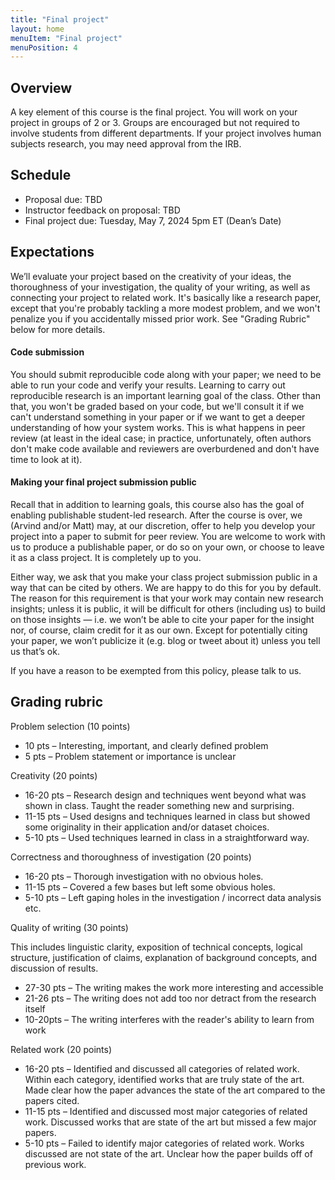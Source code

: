 ```yaml
---
title: "Final project"
layout: home
menuItem: "Final project"
menuPosition: 4
---
```


## Overview

A key element of this course is the final project. You will work on your project in groups of 2 or 3. Groups are encouraged but not required to involve students from different departments. If your project involves human subjects research, you may need approval from the IRB.

## Schedule

- Proposal due: TBD
- Instructor feedback on proposal: TBD
- Final project due: Tuesday, May 7, 2024 5pm ET (Dean’s Date)

## Expectations

We’ll evaluate your project based on the creativity of your ideas, the thoroughness of your investigation, the quality of your writing, as well as connecting your project to related work. It's basically like a research paper, except that you're probably tackling a more modest problem, and we won't penalize you if you accidentally missed prior work. See "Grading Rubric" below for more details.

#### Code submission

You should submit reproducible code along with your paper; we need to be able to run your code and verify your results. Learning to carry out reproducible research is an important learning goal of the class. Other than that, you won't be graded based on your code, but we'll consult it if we can't understand something in your paper or if we want to get a deeper understanding of how your system works. This is what happens in peer review (at least in the ideal case; in practice, unfortunately, often authors don't make code available and reviewers are overburdened and don't have time to look at it).

#### Making your final project submission public

Recall that in addition to learning goals, this course also has the goal of enabling publishable student-led research. After the course is over, we (Arvind and/or Matt) may, at our discretion, offer to help you develop your project into a paper to submit for peer review. You are welcome to work with us to produce a publishable paper, or do so on your own, or choose to leave it as a class project. It is completely up to you.

Either way, we ask that you make your class project submission public in a way that can be cited by others. We are happy to do this for you by default. The reason for this requirement is that your work may contain new research insights; unless it is public, it will be difficult for others (including us) to build on those insights — i.e. we won’t be able to cite your paper for the insight nor, of course, claim credit for it as our own. Except for potentially citing your paper, we won’t publicize it (e.g. blog or tweet about it) unless you tell us that’s ok.

If you have a reason to be exempted from this policy, please talk to us.

## Grading rubric

Problem selection (10 points)

- 10 pts – Interesting, important, and clearly defined problem
- 5 pts – Problem statement or importance is unclear

Creativity (20 points)

- 16-20 pts – Research design and techniques went beyond what was shown in class. Taught the reader something new and surprising.
- 11-15 pts – Used designs and techniques learned in class but showed some originality in their application and/or dataset choices.
- 5-10 pts – Used techniques learned in class in a straightforward way.

Correctness and thoroughness of investigation (20 points)

- 16-20 pts – Thorough investigation with no obvious holes.
- 11-15 pts – Covered a few bases but left some obvious holes.
- 5-10 pts – Left gaping holes in the investigation / incorrect data analysis etc.

Quality of writing (30 points)

This includes linguistic clarity, exposition of technical concepts, logical structure, justification of claims, explanation of background concepts, and discussion of results.

- 27-30 pts – The writing makes the work more interesting and accessible
- 21-26 pts – The writing does not add too nor detract from the research itself
- 10-20pts – The writing interferes with the reader's ability to learn from work

Related work (20 points)

- 16-20 pts – Identified and discussed all categories of related work. Within each category, identified works that are truly state of the art. Made clear how the paper advances the state of the art compared to the papers cited.
- 11-15 pts –  Identified and discussed most major categories of related work. Discussed works that are state of the art but missed a few major papers.
- 5-10 pts – Failed to identify major categories of related work. Works discussed are not state of the art. Unclear how the paper builds off of previous work.
